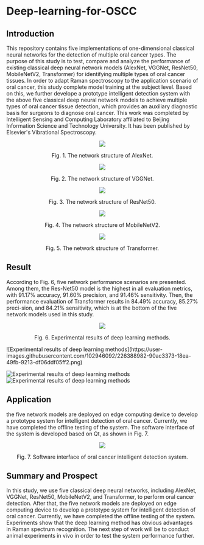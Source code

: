 # Deep-learning-for-OSCC
## Introduction
This repository contains five implementations of one-dimensional classical neural networks for the detection of multiple oral cancer types. The purpose of this study is to test, compare and analyze the performance of existing classical deep neural network models (AlexNet, VGGNet, ResNet50, MobileNetV2, Transformer) for identifying multiple types of oral cancer tissues. In order to adapt Raman spectroscopy to the application scenario of oral cancer, this study complete model training at the subject level. Based on this, we further develope a prototype intelligent detection system with the above five classical deep neural network models to achieve multiple types of oral cancer tissue detection, which provides an auxiliary diagnostic basis for surgeons to diagnose oral cancer. This work was completed by Intelligent Sensing and Computing Laboratory affiliated to Beijing Information Science and Technology University. It has been published by Elsevier's Vibrational Spectroscopy.
<p align="center">
 <img src="https://user-images.githubusercontent.com/102946092/196730241-919f4431-e287-4512-8659-04570f8b11c5.png">
</p>
<p align="center">
Fig. 1. The network structure of AlexNet.
</p>
<p align="center">
 <img src="https://user-images.githubusercontent.com/102946092/196730995-7b95b511-082e-4316-beb7-6f333a3004de.png">
</p>
<p align="center">
Fig. 2. The network structure of VGGNet.
</p>
<p align="center">
 <img src="https://user-images.githubusercontent.com/102946092/196730828-65280cf7-2ee4-4bb4-a86f-486ef5d47915.png">
</p>
<p align="center">
Fig. 3. The network structure of ResNet50.
</p>
<p align="center">
 <img src="https://user-images.githubusercontent.com/102946092/196731093-078a4d3e-b756-4a1a-875e-97da3fc3a288.png">
</p>
<p align="center">
Fig. 4. The network structure of MobileNetV2.
</p>
<p align="center">
 <img src="https://user-images.githubusercontent.com/102946092/196731157-6c49845c-75d8-45c5-830b-adabaf58720f.png">
</p>
<p align="center">
Fig. 5. The network structure of Transformer.
</p>

## Result

According to Fig. 6, five network performance scenarios are presented. Among them, the Res-Net50 model is the highest in all evaluation metrics, with 91.17% accuracy, 91.60% precision, and 91.46% sensitivity. Then, the performance evaluation of Transformer results in 84.49% accuracy, 85.27% preci-sion, and 84.21% sensitivity, which is at the bottom of the five network models used in this study.
<p align="center">
 <img src="https://user-images.githubusercontent.com/102946092/226380930-3a00f83a-d443-4e7d-be14-45f3f5989827.png">
</p>
<p align="center">
Fig. 6. Experimental results of deep learning methods. 
</p>
![Experimental results of deep learning methods](https://user-images.githubusercontent.com/102946092/226388982-90ac3373-18ea-49fb-9213-df06ddf05ff2.png)


![Experimental results of deep learning methods](https://user-images.githubusercontent.com/102946092/226390077-70153d81-49f5-453e-8916-daab11f7fea8.png)
![Experimental results of deep learning methods](https://user-images.githubusercontent.com/102946092/226390575-4aa1015e-8fb5-4f01-9acc-3392de1eb14a.png)


## Application

the five network models are deployed on edge computing device to develop a prototype system for intelligent detection of oral cancer. Currently, we have completed the offline testing of the system. The software interface of the system is developed based on Qt, as shown in Fig. 7.
<p align="center">
  <img src="https://user-images.githubusercontent.com/102946092/196734365-ec6b5305-a2ea-4892-8002-f8a93befbe4d.png">
</p>
<p align="center">
Fig. 7. Software interface of oral cancer intelligent detection system.
</p>

## Summary and Prospect

In this study, we use five classical deep neural networks, including AlexNet, VGGNet, ResNet50, MobileNetV2, and Transformer, to perform oral cancer detection. After that, the five network models are deployed on edge computing device to develop a prototype system for intelligent detection of oral cancer. Currently, we have completed the offline testing of the system. Experiments show that the deep learning method has obvious advantages in Raman spectrum recognition. The next step of work will be to conduct animal experiments in vivo in order to test the system performance further.
